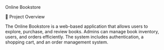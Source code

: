 Online Bookstore

📌 Project Overview

The Online Bookstore is a web-based application that allows users to explore, purchase, and review books. Admins can manage book inventory, users, and orders efficiently.
The system includes authentication, a shopping cart, and an order management system.
